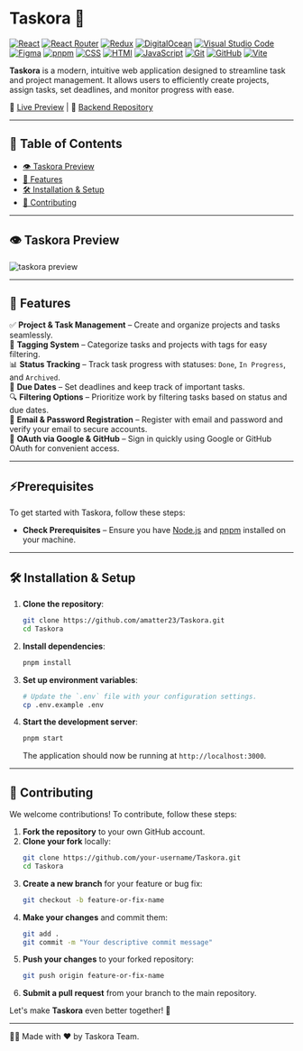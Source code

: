 # Taskora 🚀

[![React](https://img.shields.io/badge/React-%2320232a.svg?logo=react&logoColor=%2361DAFB)](#) [![React Router](https://img.shields.io/badge/React_Router-CA4245?logo=react-router&logoColor=white)](#) [![Redux](https://img.shields.io/badge/Redux-764ABC?logo=redux&logoColor=fff)](#) [![DigitalOcean](https://img.shields.io/badge/DigitalOcean-%230167ff.svg?logo=digitalOcean&logoColor=white)](#) [![Visual Studio Code](https://custom-icon-badges.demolab.com/badge/Visual%20Studio%20Code-0078d7.svg?logo=vsc&logoColor=white)](#) [![Figma](https://img.shields.io/badge/Figma-F24E1E?logo=figma&logoColor=white)](#) [![pnpm](https://img.shields.io/badge/pnpm-F69220?logo=pnpm&logoColor=fff)](#) [![CSS](https://img.shields.io/badge/CSS-1572B6?logo=css3&logoColor=fff)](#) [![HTMl](https://img.shields.io/badge/HTML-36C?logo=htmx&logoColor=fff)](#) [![JavaScript](https://img.shields.io/badge/JavaScript-F7DF1E?logo=javascript&logoColor=000)](#) [![Git](https://img.shields.io/badge/Git-F05032?logo=git&logoColor=fff)](#) [![GitHub](https://img.shields.io/badge/GitHub-%23121011.svg?logo=github&logoColor=white)](#) [![Vite](https://img.shields.io/badge/Vite-646CFF?logo=vite&logoColor=fff)](#)

**Taskora** is a modern, intuitive web application designed to streamline task and project management. It allows users to efficiently create projects, assign tasks, set deadlines, and monitor progress with ease.

🔗 [Live Preview](https://taskora.live) | 📂 [Backend Repository](https://github.com/MuhammedMagdyy/Taskora-API)

---

## 📖 Table of Contents

- [👁️ Taskora Preview](#-taskora-preview)
- [📌 Features](#-features)
- [🛠️ Installation & Setup](#️-installation--setup)
- [🤝 Contributing](#-contributing)

---

## 👁️ Taskora Preview

![taskora preview ](https://github.com/user-attachments/assets/8e4b1cbf-3ad0-4fca-80d3-4a4af0d22aae)

---

## 📌 Features

✅ **Project & Task Management** – Create and organize projects and tasks seamlessly.\
🏏️ **Tagging System** – Categorize tasks and projects with tags for easy filtering.\
📊 **Status Tracking** – Track task progress with statuses: `Done`, `In Progress`, and `Archived`.\
📅 **Due Dates** – Set deadlines and keep track of important tasks.\
🔍 **Filtering Options** – Prioritize work by filtering tasks based on status and due dates.\
🔐 **Email & Password Registration** – Register with email and password and verify your email to secure accounts.\
🔑 **OAuth via Google & GitHub** – Sign in quickly using Google or GitHub OAuth for convenient access.

---

## ⚡Prerequisites

To get started with Taskora, follow these steps:

- **Check Prerequisites** – Ensure you have [Node.js](https://nodejs.org/) and [pnpm](https://pnpm.io/) installed on your machine.

---

## 🛠️ Installation & Setup

1. **Clone the repository**:

   ```bash
   git clone https://github.com/amatter23/Taskora.git
   cd Taskora
   ```

2. **Install dependencies**:

   ```bash
   pnpm install
   ```

3. **Set up environment variables**:

   ```bash
   # Update the `.env` file with your configuration settings.
   cp .env.example .env
   ```

4. **Start the development server**:

   ```bash
   pnpm start
   ```

   The application should now be running at `http://localhost:3000`.

---

## 🤝 Contributing

We welcome contributions! To contribute, follow these steps:

1. **Fork the repository** to your own GitHub account.
2. **Clone your fork** locally:
   ```bash
   git clone https://github.com/your-username/Taskora.git
   cd Taskora
   ```
3. **Create a new branch** for your feature or bug fix:
   ```bash
   git checkout -b feature-or-fix-name
   ```
4. **Make your changes** and commit them:
   ```bash
   git add .
   git commit -m "Your descriptive commit message"
   ```
5. **Push your changes** to your forked repository:
   ```bash
   git push origin feature-or-fix-name
   ```
6. **Submit a pull request** from your branch to the main repository.

Let's make **Taskora** even better together! 🚀

---

👨‍💻 Made with ❤️ by Taskora Team.
